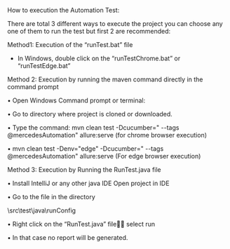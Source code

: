 How to execution the Automation Test:

There are total 3 different ways to execute the project you can choose any one of them to run the test but first 2 are recommended: 

Method1: Execution of the “runTest.bat” file 

- In Windows, double click on the “runTestChrome.bat” or “runTestEdge.bat”

Method 2: Execution by running the maven command directly in the command prompt

•	Open Windows Command prompt or terminal:

•	Go to directory where project is cloned or downloaded.

•	Type the command: mvn clean test -Dcucumber=" --tags @mercedesAutomation" allure:serve (for chrome browser execution)

•	mvn clean test -Denv="edge"  -Dcucumber=" --tags @mercedesAutomation" allure:serve (For edge browser execution)


Method 3: Execution by Running the RunTest.java file 

•	Install IntelliJ or any other java IDE Open project in IDE

•	Go to the file in the directory

<project repository>\src\test\java\runConfig

•	Right click on the “RunTest.java” file select run 

•	In that case no report will be generated.
